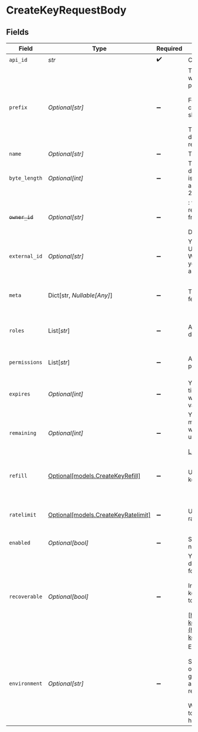 # CreateKeyRequestBody


## Fields

| Field                                                                                                                                                                                                                                                                                                                                                                                                  | Type                                                                                                                                                                                                                                                                                                                                                                                                   | Required                                                                                                                                                                                                                                                                                                                                                                                               | Description                                                                                                                                                                                                                                                                                                                                                                                            | Example                                                                                                                                                                                                                                                                                                                                                                                                |
| ------------------------------------------------------------------------------------------------------------------------------------------------------------------------------------------------------------------------------------------------------------------------------------------------------------------------------------------------------------------------------------------------------ | ------------------------------------------------------------------------------------------------------------------------------------------------------------------------------------------------------------------------------------------------------------------------------------------------------------------------------------------------------------------------------------------------------ | ------------------------------------------------------------------------------------------------------------------------------------------------------------------------------------------------------------------------------------------------------------------------------------------------------------------------------------------------------------------------------------------------------ | ------------------------------------------------------------------------------------------------------------------------------------------------------------------------------------------------------------------------------------------------------------------------------------------------------------------------------------------------------------------------------------------------------ | ------------------------------------------------------------------------------------------------------------------------------------------------------------------------------------------------------------------------------------------------------------------------------------------------------------------------------------------------------------------------------------------------------ |
| `api_id`                                                                                                                                                                                                                                                                                                                                                                                               | *str*                                                                                                                                                                                                                                                                                                                                                                                                  | :heavy_check_mark:                                                                                                                                                                                                                                                                                                                                                                                     | Choose an `API` where this key should be created.                                                                                                                                                                                                                                                                                                                                                      | api_123                                                                                                                                                                                                                                                                                                                                                                                                |
| `prefix`                                                                                                                                                                                                                                                                                                                                                                                               | *Optional[str]*                                                                                                                                                                                                                                                                                                                                                                                        | :heavy_minus_sign:                                                                                                                                                                                                                                                                                                                                                                                     | To make it easier for your users to understand which product an api key belongs to, you can add prefix them.<br/><br/>For example Stripe famously prefixes their customer ids with cus_ or their api keys with sk_live_.<br/><br/>The underscore is automatically added if you are defining a prefix, for example: "prefix": "abc" will result in a key like abc_xxxxxxxxx<br/>                        |                                                                                                                                                                                                                                                                                                                                                                                                        |
| `name`                                                                                                                                                                                                                                                                                                                                                                                                 | *Optional[str]*                                                                                                                                                                                                                                                                                                                                                                                        | :heavy_minus_sign:                                                                                                                                                                                                                                                                                                                                                                                     | The name for your Key. This is not customer facing.                                                                                                                                                                                                                                                                                                                                                    | my key                                                                                                                                                                                                                                                                                                                                                                                                 |
| `byte_length`                                                                                                                                                                                                                                                                                                                                                                                          | *Optional[int]*                                                                                                                                                                                                                                                                                                                                                                                        | :heavy_minus_sign:                                                                                                                                                                                                                                                                                                                                                                                     | The byte length used to generate your key determines its entropy as well as its length. Higher is better, but keys become longer and more annoying to handle. The default is 16 bytes, or 2^^128 possible combinations.                                                                                                                                                                                |                                                                                                                                                                                                                                                                                                                                                                                                        |
| ~~`owner_id`~~                                                                                                                                                                                                                                                                                                                                                                                         | *Optional[str]*                                                                                                                                                                                                                                                                                                                                                                                        | :heavy_minus_sign:                                                                                                                                                                                                                                                                                                                                                                                     | : warning: ** DEPRECATED **: This will be removed in a future release, please migrate away from it as soon as possible.<br/><br/>Deprecated, use `externalId`                                                                                                                                                                                                                                          | team_123                                                                                                                                                                                                                                                                                                                                                                                               |
| `external_id`                                                                                                                                                                                                                                                                                                                                                                                          | *Optional[str]*                                                                                                                                                                                                                                                                                                                                                                                        | :heavy_minus_sign:                                                                                                                                                                                                                                                                                                                                                                                     | Your user's Id. This will provide a link between Unkey and your customer record.<br/>When validating a key, we will return this back to you, so you can clearly identify your user from their api key.                                                                                                                                                                                                 | team_123                                                                                                                                                                                                                                                                                                                                                                                               |
| `meta`                                                                                                                                                                                                                                                                                                                                                                                                 | Dict[str, *Nullable[Any]*]                                                                                                                                                                                                                                                                                                                                                                             | :heavy_minus_sign:                                                                                                                                                                                                                                                                                                                                                                                     | This is a place for dynamic meta data, anything that feels useful for you should go here                                                                                                                                                                                                                                                                                                               | {<br/>"billingTier": "PRO",<br/>"trialEnds": "2023-06-16T17:16:37.161Z"<br/>}                                                                                                                                                                                                                                                                                                                          |
| `roles`                                                                                                                                                                                                                                                                                                                                                                                                | List[*str*]                                                                                                                                                                                                                                                                                                                                                                                            | :heavy_minus_sign:                                                                                                                                                                                                                                                                                                                                                                                     | A list of roles that this key should have. If the role does not exist, an error is thrown                                                                                                                                                                                                                                                                                                              | [<br/>"admin",<br/>"finance"<br/>]                                                                                                                                                                                                                                                                                                                                                                     |
| `permissions`                                                                                                                                                                                                                                                                                                                                                                                          | List[*str*]                                                                                                                                                                                                                                                                                                                                                                                            | :heavy_minus_sign:                                                                                                                                                                                                                                                                                                                                                                                     | A list of permissions that this key should have. If the permission does not exist, an error is thrown                                                                                                                                                                                                                                                                                                  | [<br/>"domains.create_record",<br/>"say_hello"<br/>]                                                                                                                                                                                                                                                                                                                                                   |
| `expires`                                                                                                                                                                                                                                                                                                                                                                                              | *Optional[int]*                                                                                                                                                                                                                                                                                                                                                                                        | :heavy_minus_sign:                                                                                                                                                                                                                                                                                                                                                                                     | You can auto expire keys by providing a unix timestamp in milliseconds. Once Keys expire they will automatically be disabled and are no longer valid unless you enable them again.                                                                                                                                                                                                                     | 1623869797161                                                                                                                                                                                                                                                                                                                                                                                          |
| `remaining`                                                                                                                                                                                                                                                                                                                                                                                            | *Optional[int]*                                                                                                                                                                                                                                                                                                                                                                                        | :heavy_minus_sign:                                                                                                                                                                                                                                                                                                                                                                                     | You can limit the number of requests a key can make. Once a key reaches 0 remaining requests, it will automatically be disabled and is no longer valid unless you update it.<br/><br/>[Learn more](https://unkey.dev/docs/features/remaining)                                                                                                                                                          | 1000                                                                                                                                                                                                                                                                                                                                                                                                   |
| `refill`                                                                                                                                                                                                                                                                                                                                                                                               | [Optional[models.CreateKeyRefill]](../models/createkeyrefill.md)                                                                                                                                                                                                                                                                                                                                       | :heavy_minus_sign:                                                                                                                                                                                                                                                                                                                                                                                     | Unkey enables you to refill verifications for each key at regular intervals.                                                                                                                                                                                                                                                                                                                           | {<br/>"interval": "monthly",<br/>"amount": 100,<br/>"refillDay": 15<br/>}                                                                                                                                                                                                                                                                                                                              |
| `ratelimit`                                                                                                                                                                                                                                                                                                                                                                                            | [Optional[models.CreateKeyRatelimit]](../models/createkeyratelimit.md)                                                                                                                                                                                                                                                                                                                                 | :heavy_minus_sign:                                                                                                                                                                                                                                                                                                                                                                                     | Unkey comes with per-key fixed-window ratelimiting out of the box.                                                                                                                                                                                                                                                                                                                                     | {<br/>"type": "fast",<br/>"limit": 10,<br/>"duration": 60000<br/>}                                                                                                                                                                                                                                                                                                                                     |
| `enabled`                                                                                                                                                                                                                                                                                                                                                                                              | *Optional[bool]*                                                                                                                                                                                                                                                                                                                                                                                       | :heavy_minus_sign:                                                                                                                                                                                                                                                                                                                                                                                     | Sets if key is enabled or disabled. Disabled keys are not valid.                                                                                                                                                                                                                                                                                                                                       | false                                                                                                                                                                                                                                                                                                                                                                                                  |
| `recoverable`                                                                                                                                                                                                                                                                                                                                                                                          | *Optional[bool]*                                                                                                                                                                                                                                                                                                                                                                                       | :heavy_minus_sign:                                                                                                                                                                                                                                                                                                                                                                                     | You may want to show keys again later. While we do not recommend this, we leave this option open for you.<br/><br/>In addition to storing the key's hash, recoverable keys are stored in an encrypted vault, allowing you to retrieve and display the plaintext later.<br/><br/>[https://www.unkey.com/docs/security/recovering-keys](https://www.unkey.com/docs/security/recovering-keys) for more information. |                                                                                                                                                                                                                                                                                                                                                                                                        |
| `environment`                                                                                                                                                                                                                                                                                                                                                                                          | *Optional[str]*                                                                                                                                                                                                                                                                                                                                                                                        | :heavy_minus_sign:                                                                                                                                                                                                                                                                                                                                                                                     | Environments allow you to divide your keyspace.<br/><br/>Some applications like Stripe, Clerk, WorkOS and others have a concept of "live" and "test" keys to<br/>give the developer a way to develop their own application without the risk of modifying real world<br/>resources.<br/><br/>When you set an environment, we will return it back to you when validating the key, so you can<br/>handle it correctly.<br/>               |                                                                                                                                                                                                                                                                                                                                                                                                        |